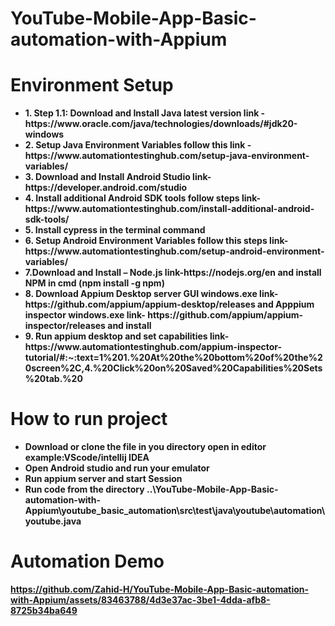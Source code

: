 # YouTube-Mobile-App-Basic-automation-with-Appium
# Environment Setup
<ul>
<li><b>1. Step 1.1: Download and Install Java latest version link - https://www.oracle.com/java/technologies/downloads/#jdk20-windows </b></li>
<li><b>2. Setup Java Environment Variables follow this link - https://www.automationtestinghub.com/setup-java-environment-variables/<b></li>
<li><b>3. Download and Install Android Studio link- https://developer.android.com/studio</b></li>
<li>4. Install additional Android SDK tools follow steps link- https://www.automationtestinghub.com/install-additional-android-sdk-tools/</li>
<li><b>5. Install cypress in the terminal command</b></li>
<li>6. Setup Android Environment Variables follow this steps link- https://www.automationtestinghub.com/setup-android-environment-variables/</li>
<li><b>7.Download and Install – Node.js link-https://nodejs.org/en and install NPM in cmd (npm install -g npm) </b></li>
<li>8. Download Appium Desktop server GUI windows.exe link-https://github.com/appium/appium-desktop/releases and Apppium inspector windows.exe link- https://github.com/appium/appium-inspector/releases and install</li>
<li>9. Run appium desktop and set capabilities link- https://www.automationtestinghub.com/appium-inspector-tutorial/#:~:text=1%201.%20At%20the%20bottom%20of%20the%20screen%2C,4.%20Click%20on%20Saved%20Capabilities%20Sets%20tab.%20</li>
</ul>
  
# How to run project
<ul>
  <li>Download or clone the file in you directory open in editor example:VScode/intellij IDEA</li>
  <li>Open Android studio and run your emulator</li>
  <li>Run appium server and start Session</li>
  <li>Run code from the directory ..\YouTube-Mobile-App-Basic-automation-with-Appium\youtube_basic_automation\src\test\java\youtube\automation\youtube.java</li>
</ul>

# Automation Demo


https://github.com/Zahid-H/YouTube-Mobile-App-Basic-automation-with-Appium/assets/83463788/4d3e37ac-3be1-4dda-afb8-8725b34ba649


